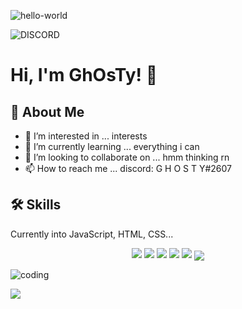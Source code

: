 ![hello-world](https://user-images.githubusercontent.com/82384593/135721856-82f6dc74-ae30-429d-aacf-55b8c92e796a.gif)

![DISCORD](https://discord.c99.nl/widget/theme-3/798245188413816833.png)

# Hi, I'm GhOsTy! 👋

  
## 🚀 About Me
- 👀 I’m interested in ... interests
- 🌱 I’m currently learning ... everything i can
- 💞️ I’m looking to collaborate on ... hmm thinking rn
- 📫 How to reach me ... discord: G H O S T Y#2607

  
## 🛠 Skills
Currently into JavaScript, HTML, CSS...
<p align="center">
<img src="https://img.shields.io/badge/Node.JS-black?style=for-the-badge&logo=node.js" />
<img src="https://img.shields.io/badge/-HTML5-black?style=for-the-badge&logo=HTML5" />
<img src="https://img.shields.io/badge/CSS-black?style=for-the-badge&logo=css3&logoColor=#1572B6" />
<img src="https://img.shields.io/badge/Javascript-black?style=for-the-badge&logo=javascript" />
<img src="https://img.shields.io/badge/Font%20Awesome-black?style=for-the-badge&logo=Font%20Awesome" />
<img align="center" src="https://github-readme-stats.vercel.app/api?username=iAmGhOsTy&show_icons=true&theme=gruvbox" />

</p>

![coding](https://user-images.githubusercontent.com/82384593/135721846-833d636c-f5fc-45d5-9ac8-d549568b4f4c.gif)

  
<a href="https://top.gg/bot/889026555454582804">
  <img src="https://top.gg/api/widget/owner/889026555454582804.svg">
</a>
